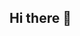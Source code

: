 ## Hi there 👋

<!--
**ZXTRNS/ZXTRNS** is a ✨ _special_ ✨ repository because its `README.md` (this file) appears on your GitHub profile.

Here are some ideas to get you started:

print("- 🔭 I’m currently working on a game called Fantasy Game, my first game")
- 🌱 I’m currently learning Python
- 👯 I’m looking to collaborate on projects in the future
- 📫 How to reach me: Discord:
- ⚡ Fun fact: Did
-->
